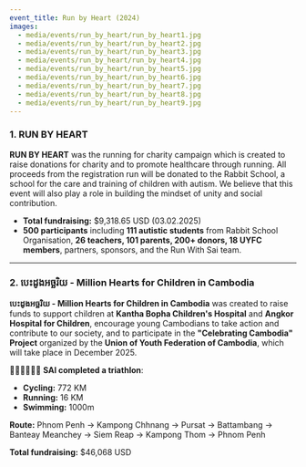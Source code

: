 ```yaml
---
event_title: Run by Heart (2024)
images:
  - media/events/run_by_heart/run_by_heart1.jpg
  - media/events/run_by_heart/run_by_heart2.jpg
  - media/events/run_by_heart/run_by_heart3.jpg
  - media/events/run_by_heart/run_by_heart4.jpg
  - media/events/run_by_heart/run_by_heart5.jpg
  - media/events/run_by_heart/run_by_heart6.jpg
  - media/events/run_by_heart/run_by_heart7.jpg
  - media/events/run_by_heart/run_by_heart8.jpg
  - media/events/run_by_heart/run_by_heart9.jpg
---
```

### 1. **RUN BY HEART** 

**RUN BY HEART** was the running for charity campaign which is created to raise donations for charity and to promote healthcare through running. All proceeds from the registration run will be donated to the Rabbit School, a school for the care and training of children with autism. We believe that this event will also play a role in building the mindset of unity and social contribution.  

- **Total fundraising:** $9,318.65 USD (03.02.2025)  
- **500 participants** including **111 autistic students** from Rabbit School Organisation, **26 teachers, 101 parents, 200+ donors, 18 UYFC members**, partners, sponsors, and the Run With Sai team.  

---

### 2. **បេះដូងអច្ឆរិយ - Million Hearts for Children in Cambodia** 

**បេះដូងអច្ឆរិយ - Million Hearts for Children in Cambodia** was created to raise funds to support children at **Kantha Bopha Children's Hospital** and **Angkor Hospital for Children**, encourage young Cambodians to take action and contribute to our society, and to participate in the **"Celebrating Cambodia" Project** organized by the **Union of Youth Federation of Cambodia**, which will take place in December 2025.  

🚴‍♂️🏃‍♂️🏊‍♂️ **SAI completed a triathlon**:  
- **Cycling:** 772 KM  
- **Running:** 16 KM  
- **Swimming:** 1000m  

**Route:** Phnom Penh → Kampong Chhnang → Pursat → Battambang → Banteay Meanchey → Siem Reap → Kampong Thom → Phnom Penh  

**Total fundraising:** $46,068 USD
